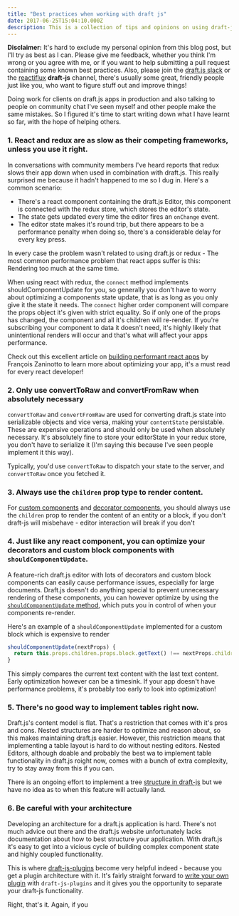 ```yaml
---
title: "Best practices when working with draft js"
date: 2017-06-25T15:04:10.000Z
description: This is a collection of tips and opinions on using draft-js. Given the framework's youth and lack of guidance on the internet, I feel like sharing some of my experience in the hope it'll be useful to others starting out.
---
```


__Disclaimer:__ It's hard to exclude my personal opinion from this blog post, but I'll try as best as I can. Please give me feedback, whether you think I'm wrong or you agree with me, or if you want to help submitting a pull request containing some known best practices. Also, please join the [draft.js slack](https://draftjs.herokuapp.com/) or the [reactiflux](https://www.reactiflux.com) __draft-js__ channel, there's usually some great, friendly people just like you, who want to figure stuff out and improve things!

Doing work for clients on draft.js apps in production and also talking to people on community chat I've seen myself and other people make the same mistakes. So I figured it's time to start writing down what I have learnt so far, with the hope of helping others.

### 1. React and redux are as slow as their competing frameworks, unless you use it right.
In conversations with community members I've heard reports that redux slows their app down when used in combination with draft.js. This really surprised me because it hadn't happened to me so I dug in. Here's a common scenario:

- There's a react component containing the draft.js Editor, this component is connected with the redux store, which stores the editor's state.
- The state gets updated every time the editor fires an `onChange` event.
- The editor state makes it's round trip, but there appears to be a performance penalty when doing so, there's a considerable delay for every key press.

In every case the problem wasn't related to using draft.js or redux - The most common performance problem that react apps suffer is this: Rendering too much at the same time.

When using react with redux, the `connect` method implements shouldComponentUpdate for you, so generally you don't have to worry about optimizing a components state update, that is as long as you only give it the state it needs. The `connect` higher order component will compare the props object it's given with strict equality. So if only one of the props has changed, the component and all it's children will re-render. If you're subscribing your component to data it doesn't need, it's highly likely that unintentional renders will occur and that's what will affect your apps performance.

Check out this excellent article on [building performant react apps](https://medium.com/dailyjs/react-is-slow-react-is-fast-optimizing-react-apps-in-practice-394176a11fba) by François Zaninotto to learn more about optimizing your app, it's a must read for every react developer!

### 2. Only use convertToRaw and convertFromRaw when absolutely necessary
`convertToRaw` and `convertFromRaw` are used for converting draft.js state into serializable objects and vice versa, making your `contentState` persistable. These are expensive operations and should only be used when absolutely necessary. It's absolutely fine to store your editorState in your redux store, you don't have to serialize it (I'm saying this because I've seen people implement it this way).

Typically, you'd use `convertToRaw` to dispatch your state to the server, and `convertToRaw` once you fetched it.

### 3. Always use the `children` prop type to render content.
For [custom components](https://draftjs.org/docs/advanced-topics-block-components.html) and [decorator components](https://draftjs.org/docs/advanced-topics-decorators.html), you should always use the `children` prop to render the content of an entity or a block, if you don't draft-js will misbehave - editor interaction will break if you don't

### 4. Just like any react component, you can optimize your decorators and custom block components with `shouldComponentUpdate`.
A feature-rich draft.js editor with lots of decorators and custom block components can easily cause performance issues, especially for large documents. Draft.js doesn't do anything special to prevent unnecessary rendering of these components, you can however optimize by using the [`shouldComponentUpdate` method](https://facebook.github.io/react/docs/react-component.html#shouldcomponentupdate), which puts you in control of when your components re-render.

Here's an example of a `shouldComponentUpdate` implemented for a custom block which is expensive to render

```js
shouldComponentUpdate(nextProps) {
  return this.props.children.props.block.getText() !== nextProps.children.props.block.getText()
}
```

This simply compares the current text content with the last text content. Early optimization however can be a timesink. If your app doesn't have performance problems, it's probably too early to look into optimization!

### 5. There's no good way to implement tables right now.
Draft.js's content model is flat. That's a restriction that comes with it's pros and cons. Nested structures are harder to optimize and reason about, so this makes maintaining draft.js easier. However, this restriction means that implementing a table layout is hard to do without nesting editors. Nested Editors, although doable and probably the best wa to implement table functionality in draft.js roight now, comes with a bunch of extra complexity, try to stay away from this if you can.

There is an ongoing effort to implement a tree [structure in draft-js](https://github.com/facebook/draft-js/issues/143) but we have no idea as to when this feature will actually land.

### 6. Be careful with your architecture
Developing an architecture for a draft.js application is hard. There's not much advice out there and the draft.js website unfortunately lacks documentation about how to best structure your application. With draft.js it's easy to get into a vicious cycle of building complex component state and highly coupled functionality.

This is where [draft-js-plugins](https://www.draft-js-plugins.com/) become very helpful indeed - because you get a plugin architecture with it. It's fairly straight forward to [write your own plugin](https://github.com/draft-js-plugins/draft-js-plugins/blob/master/HOW_TO_CREATE_A_PLUGIN.md) with  `draft-js-plugins` and it gives you the opportunity to separate your draft-js functionality.

Right, that's it. Again, if you 
